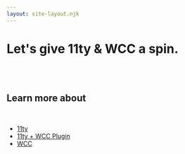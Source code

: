 ```yaml
---
layout: site-layout.njk
---
```


<x-balloon></x-balloon>

# Let's give 11ty & WCC a spin.

<br />
<br />

## Learn more about

<br />

- [11ty](https://www.11ty.dev)
- [11ty + WCC Plugin](https://github.com/ProjectEvergreen/eleventy-plugin-wcc)
- [WCC](https://github.com/ProjectEvergreen/wcc)
